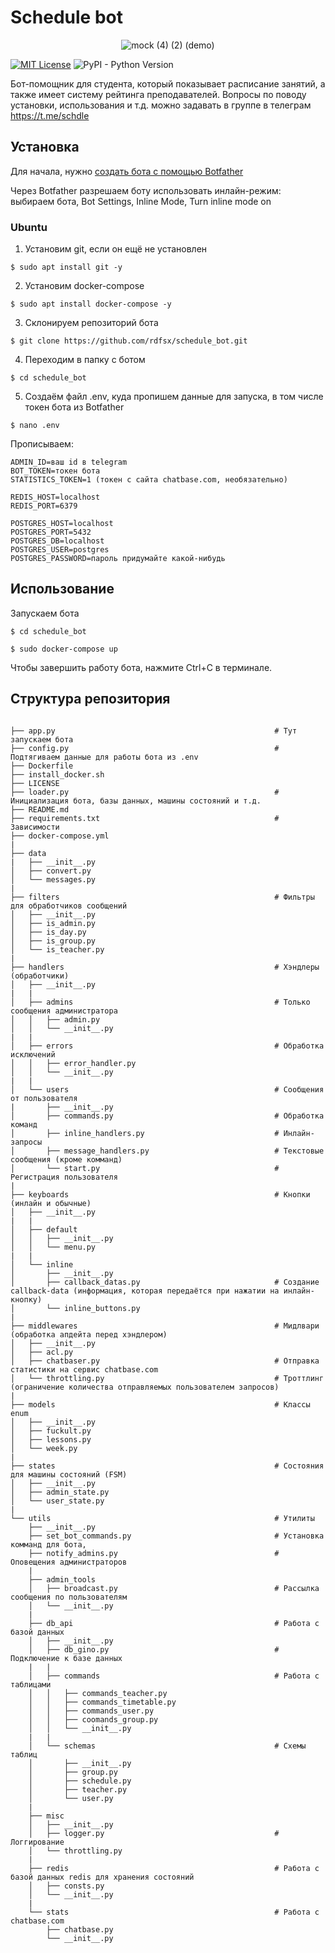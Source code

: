 # Schedule bot

<p align="center">
  <img src="https://user-images.githubusercontent.com/72616425/103445702-d653a000-4c88-11eb-8f22-67ef3ed9e0eb.gif" alt="mock (4) (2) (demo)"/>
</p>

[![MIT License](https://img.shields.io/pypi/l/aiogram.svg?style=flat-square)](https://opensource.org/licenses/MIT)
![PyPI - Python Version](https://img.shields.io/pypi/pyversions/aiogram)


Бот-помощник для студента, который показывает расписание занятий, а также имеет систему рейтинга преподавателей. Вопросы по поводу установки, использования и т.д. можно задавать в группе в телеграм https://t.me/schdle

## Установка

Для начала, нужно [создать бота с помощью Botfather](https://core.telegram.org/bots#3-how-do-i-create-a-bot)

Через Botfather разрешаем боту использовать инлайн-режим: выбираем бота, Bot Settings, Inline Mode, Turn inline mode on

### Ubuntu

1. Установим git, если он ещё не установлен

```console
$ sudo apt install git -y
```

2. Установим docker-compose

```console
$ sudo apt install docker-compose -y
```

3. Склонируем репозиторий бота

```console
$ git clone https://github.com/rdfsx/schedule_bot.git
```

4. Переходим в папку с ботом

```console
$ cd schedule_bot
```

5. Создаём файл .env, куда пропишем данные для запуска, в том числе токен бота из Botfather

```console
$ nano .env
```
Прописываем:
```
ADMIN_ID=ваш id в telegram
BOT_TOKEN=токен бота
STATISTICS_TOKEN=1 (токен с сайта chatbase.com, необязательно)

REDIS_HOST=localhost
REDIS_PORT=6379

POSTGRES_HOST=localhost
POSTGRES_PORT=5432
POSTGRES_DB=localhost
POSTGRES_USER=postgres
POSTGRES_PASSWORD=пароль придумайте какой-нибудь
```

## Использование

Запускаем бота

```console
$ cd schedule_bot

$ sudo docker-compose up
```

Чтобы завершить работу бота, нажмите Ctrl+C в терминале.

## Структура репозитория 
```

├── app.py                                                 # Тут запускаем бота
├── config.py                                              # Подтягиваем данные для работы бота из .env
├── Dockerfile
├── install_docker.sh
├── LICENSE
├── loader.py                                              # Инициализация бота, базы данных, машины состояний и т.д. 
├── README.md
├── requirements.txt                                       # Зависимости
├── docker-compose.yml
|
├── data
|   ├── __init__.py
│   ├── convert.py
│   └── messages.py
|
├── filters                                                # Фильтры для обработчиков сообщений
│   ├── __init__.py
│   ├── is_admin.py
│   ├── is_day.py
│   ├── is_group.py
│   └── is_teacher.py
|
├── handlers                                               # Хэндлеры (обработчики)
│   ├── __init__.py
|   |
│   ├── admins                                             # Только сообщения администратора
│   │   ├── admin.py
│   │   └── __init__.py
|   |
│   ├── errors                                             # Обработка исключений
│   │   ├── error_handler.py
│   │   └── __init__.py
|   |
│   └── users                                              # Сообщения от пользователя
|       ├── __init__.py
│       ├── commands.py                                    # Обработка команд
│       ├── inline_handlers.py                             # Инлайн-запросы
│       ├── message_handlers.py                            # Текстовые сообщения (кроме комманд)
│       └── start.py                                       # Регистрация пользователя
|
├── keyboards                                              # Кнопки (инлайн и обычные)
│   ├── __init__.py
|   |
│   ├── default
│   │   ├── __init__.py
│   │   └── menu.py
|   |
│   └── inline
│       ├── __init__.py
│       ├── callback_datas.py                              # Создание callback-data (информация, которая передаётся при нажатии на инлайн-кнопку)
│       └── inline_buttons.py                              
|
├── middlewares                                            # Мидлвари (обработка апдейта перед хэндлером)
│   ├── __init__.py
│   ├── acl.py
│   ├── chatbaser.py                                       # Отправка статистики на сервис chatbase.com
│   └── throttling.py                                      # Троттлинг (ограничение количества отправляемых пользователем запросов)
|
├── models                                                 # Классы enum
│   ├── __init__.py
│   ├── fuckult.py
│   ├── lessons.py
│   └── week.py
|
├── states                                                 # Состояния для машины состояний (FSM)
│   ├── __init__.py
│   ├── admin_state.py
│   └── user_state.py
|
└── utils                                                  # Утилиты
    ├── __init__.py
    ├── set_bot_commands.py                                # Установка комманд для бота,
    ├── notify_admins.py                                   # Оповещения администраторов
    |
    ├── admin_tools
    │   ├── broadcast.py                                   # Рассылка сообщения по пользователям
    │   └── __init__.py
    |
    ├── db_api                                             # Работа с базой данных
    │   ├── __init__.py
    │   ├── db_gino.py                                     # Подключение к базе данных
    |   |
    │   ├── commands                                       # Работа с таблицами
    │   │   ├── commands_teacher.py
    │   │   ├── commands_timetable.py
    │   │   ├── commands_user.py
    │   │   ├── coomands_group.py
    │   │   └── __init__.py
    |   |
    │   └── schemas                                        # Схемы таблиц
    │       ├── __init__.py
    │       ├── group.py
    │       ├── schedule.py
    │       ├── teacher.py
    │       └── user.py
    |
    ├── misc
    │   ├── __init__.py
    │   ├── logger.py                                      # Логгирование
    │   └── throttling.py
    |
    ├── redis                                              # Работа с базой данных redis для хранения состояний
    │   ├── consts.py
    │   └── __init__.py
    |
    └── stats                                              # Работа с chatbase.com
        ├── chatbase.py
        └── __init__.py
```
